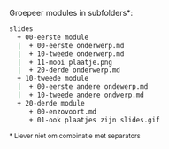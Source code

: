 Groepeer modules in subfolders*:

```bash
slides
  + 00-eerste module
  |  + 00-eerste onderwerp.md
  |  + 10-tweede onderwerp.md
  |  + 11-mooi plaatje.png
  |  + 20-derde onderwerp.md
  + 10-tweede module
  |  + 00-eerste andere ondewerp.md
  |  + 10-tweede andere ondwerp.md
  + 20-derde module
     + 00-enzovoort.md
     + 01-ook plaatjes zijn slides.gif
```

<small>* Liever niet om combinatie met separators</small>